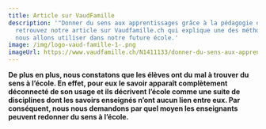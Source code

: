 ```yaml
---
title: Article sur VaudFamille
description: '"Donner du sens aux apprentissages grâce à la pédagogie de projet"
  retrouvez notre article sur Vaudfamille.ch qui explique une des méthodes que
  nous allons utiliser dans notre future école.'
image: /img/logo-vaud-famille-1-.png
imageUrl: https://www.vaudfamille.ch/N1411133/donner-du-sens-aux-apprentissages-grace-a-la-pedagogie-de-projet.html
---
```

**De plus en plus, nous constatons que les élèves ont du mal à trouver du sens à l’école. En effet, pour eux le savoir apparaît complètement déconnecté de son usage et ils décrivent l’école comme une suite de disciplines dont les savoirs enseignés n’ont aucun lien entre eux. Par conséquent, nous nous demandons par quel moyen les enseignants peuvent redonner du sens à l’école.**
